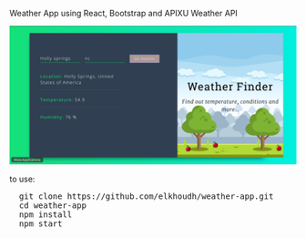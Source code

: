 Weather App using React, Bootstrap and APIXU Weather API

<img src="./src/img/screeshot.png">

to use:

<pre>
  git clone https://github.com/elkhoudh/weather-app.git
  cd weather-app
  npm install
  npm start
<pre>
